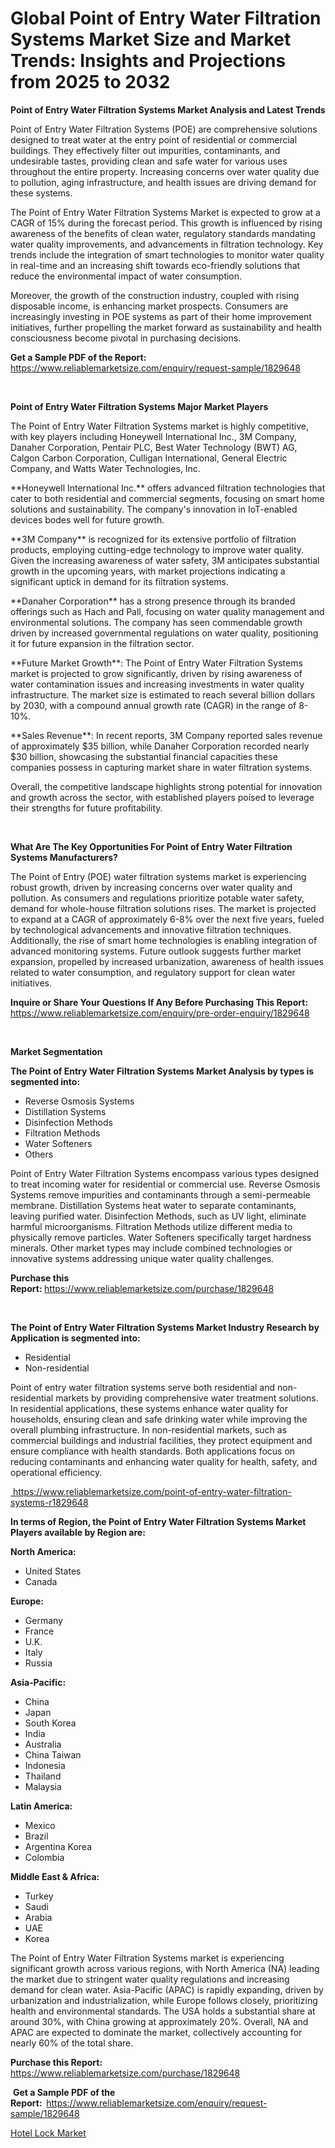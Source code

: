 <p><h1>Global Point of Entry Water Filtration Systems Market Size and Market Trends: Insights and Projections from 2025 to 2032</h1></p><p><strong>Point of Entry Water Filtration Systems Market Analysis and Latest Trends</strong></p>
<p><p>Point of Entry Water Filtration Systems (POE) are comprehensive solutions designed to treat water at the entry point of residential or commercial buildings. They effectively filter out impurities, contaminants, and undesirable tastes, providing clean and safe water for various uses throughout the entire property. Increasing concerns over water quality due to pollution, aging infrastructure, and health issues are driving demand for these systems.</p><p>The Point of Entry Water Filtration Systems Market is expected to grow at a CAGR of 15% during the forecast period. This growth is influenced by rising awareness of the benefits of clean water, regulatory standards mandating water quality improvements, and advancements in filtration technology. Key trends include the integration of smart technologies to monitor water quality in real-time and an increasing shift towards eco-friendly solutions that reduce the environmental impact of water consumption.</p><p>Moreover, the growth of the construction industry, coupled with rising disposable income, is enhancing market prospects. Consumers are increasingly investing in POE systems as part of their home improvement initiatives, further propelling the market forward as sustainability and health consciousness become pivotal in purchasing decisions.</p></p>
<p><strong>Get a Sample PDF of the Report:&nbsp;</strong> <a href="https://www.reliablemarketsize.com/enquiry/request-sample/1829648?utm_campaign=1743&utm_medium=2&utm_source=Github&utm_content=ia&utm_term=23022025&utm_id=point-of-entry-water-filtration-systems">https://www.reliablemarketsize.com/enquiry/request-sample/1829648</a></p>
<p>&nbsp;</p>
<p><strong>Point of Entry Water Filtration Systems Major Market Players</strong></p>
<p><p>The Point of Entry Water Filtration Systems market is highly competitive, with key players including Honeywell International Inc., 3M Company, Danaher Corporation, Pentair PLC, Best Water Technology (BWT) AG, Calgon Carbon Corporation, Culligan International, General Electric Company, and Watts Water Technologies, Inc. </p><p>**Honeywell International Inc.** offers advanced filtration technologies that cater to both residential and commercial segments, focusing on smart home solutions and sustainability. The company's innovation in IoT-enabled devices bodes well for future growth.</p><p>**3M Company** is recognized for its extensive portfolio of filtration products, employing cutting-edge technology to improve water quality. Given the increasing awareness of water safety, 3M anticipates substantial growth in the upcoming years, with market projections indicating a significant uptick in demand for its filtration systems.</p><p>**Danaher Corporation** has a strong presence through its branded offerings such as Hach and Pall, focusing on water quality management and environmental solutions. The company has seen commendable growth driven by increased governmental regulations on water quality, positioning it for future expansion in the filtration sector.</p><p>**Future Market Growth**: The Point of Entry Water Filtration Systems market is projected to grow significantly, driven by rising awareness of water contamination issues and increasing investments in water quality infrastructure. The market size is estimated to reach several billion dollars by 2030, with a compound annual growth rate (CAGR) in the range of 8-10%.</p><p>**Sales Revenue**: In recent reports, 3M Company reported sales revenue of approximately $35 billion, while Danaher Corporation recorded nearly $30 billion, showcasing the substantial financial capacities these companies possess in capturing market share in water filtration systems.</p><p>Overall, the competitive landscape highlights strong potential for innovation and growth across the sector, with established players poised to leverage their strengths for future profitability.</p></p>
<p>&nbsp;</p>
<p><strong>What Are The Key Opportunities For Point of Entry Water Filtration Systems Manufacturers?</strong></p>
<p><p>The Point of Entry (POE) water filtration systems market is experiencing robust growth, driven by increasing concerns over water quality and pollution. As consumers and regulations prioritize potable water safety, demand for whole-house filtration solutions rises. The market is projected to expand at a CAGR of approximately 6-8% over the next five years, fueled by technological advancements and innovative filtration techniques. Additionally, the rise of smart home technologies is enabling integration of advanced monitoring systems. Future outlook suggests further market expansion, propelled by increased urbanization, awareness of health issues related to water consumption, and regulatory support for clean water initiatives.</p></p>
<p><strong>Inquire or Share Your Questions If Any Before Purchasing This Report:</strong> <a href="https://www.reliablemarketsize.com/enquiry/pre-order-enquiry/1829648?utm_campaign=1743&utm_medium=2&utm_source=Github&utm_content=ia&utm_term=23022025&utm_id=point-of-entry-water-filtration-systems">https://www.reliablemarketsize.com/enquiry/pre-order-enquiry/1829648</a></p>
<p>&nbsp;</p>
<p><strong>Market Segmentation</strong></p>
<p><strong>The Point of Entry Water Filtration Systems Market Analysis by types is segmented into:</strong></p>
<p><ul><li>Reverse Osmosis Systems</li><li>Distillation Systems</li><li>Disinfection Methods</li><li>Filtration Methods</li><li>Water Softeners</li><li>Others</li></ul></p>
<p><p>Point of Entry Water Filtration Systems encompass various types designed to treat incoming water for residential or commercial use. Reverse Osmosis Systems remove impurities and contaminants through a semi-permeable membrane. Distillation Systems heat water to separate contaminants, leaving purified water. Disinfection Methods, such as UV light, eliminate harmful microorganisms. Filtration Methods utilize different media to physically remove particles. Water Softeners specifically target hardness minerals. Other market types may include combined technologies or innovative systems addressing unique water quality challenges.</p></p>
<p><strong>Purchase this Report:&nbsp;</strong><a href="https://www.reliablemarketsize.com/purchase/1829648?utm_campaign=1743&utm_medium=2&utm_source=Github&utm_content=ia&utm_term=23022025&utm_id=point-of-entry-water-filtration-systems">https://www.reliablemarketsize.com/purchase/1829648</a></p>
<p>&nbsp;</p>
<p><strong>The Point of Entry Water Filtration Systems Market Industry Research by Application is segmented into:</strong></p>
<p><ul><li>Residential</li><li>Non-residential</li></ul></p>
<p><p>Point of entry water filtration systems serve both residential and non-residential markets by providing comprehensive water treatment solutions. In residential applications, these systems enhance water quality for households, ensuring clean and safe drinking water while improving the overall plumbing infrastructure. In non-residential markets, such as commercial buildings and industrial facilities, they protect equipment and ensure compliance with health standards. Both applications focus on reducing contaminants and enhancing water quality for health, safety, and operational efficiency.</p></p>
<p><a href="https://www.reliablemarketsize.com/point-of-entry-water-filtration-systems-r1829648?utm_campaign=1743&utm_medium=2&utm_source=Github&utm_content=ia&utm_term=23022025&utm_id=point-of-entry-water-filtration-systems">&nbsp;https://www.reliablemarketsize.com/point-of-entry-water-filtration-systems-r1829648</a></p>
<p><strong>In terms of Region, the Point of Entry Water Filtration Systems Market Players available by Region are:</strong></p>
<p>
    <p> <strong> North America: </strong>
        <ul>
            <li>United States</li>
            <li>Canada</li>
        </ul>
        </p> 
    <p> <strong> Europe: </strong>
        <ul>
            <li>Germany</li>
            <li>France</li>
            <li>U.K.</li>
            <li>Italy</li>
            <li>Russia</li>
        </ul>
        </p> 
    <p> <strong> Asia-Pacific: </strong>
        <ul>
            <li>China</li>
            <li>Japan</li>
            <li>South Korea</li>
            <li>India</li>
            <li>Australia</li>
            <li>China Taiwan</li>
            <li>Indonesia</li>
            <li>Thailand</li>
            <li>Malaysia</li>
        </ul>
        </p> 
    <p> <strong> Latin America: </strong>
        <ul>
            <li>Mexico</li>
            <li>Brazil</li>
            <li>Argentina Korea</li>
            <li>Colombia</li>
        </ul>
        </p> 
    <p> <strong> Middle East & Africa: </strong>
        <ul>
            <li>Turkey</li>
            <li>Saudi</li>
            <li>Arabia</li>
            <li>UAE</li>
            <li>Korea</li>
        </ul>
    </p>
    </p>
<p><p>The Point of Entry Water Filtration Systems market is experiencing significant growth across various regions, with North America (NA) leading the market due to stringent water quality regulations and increasing demand for clean water. Asia-Pacific (APAC) is rapidly expanding, driven by urbanization and industrialization, while Europe follows closely, prioritizing health and environmental standards. The USA holds a substantial share at around 30%, with China growing at approximately 20%. Overall, NA and APAC are expected to dominate the market, collectively accounting for nearly 60% of the total share.</p></p>
<p><strong>Purchase this Report: </strong><a href="https://www.reliablemarketsize.com/purchase/1829648?utm_campaign=1743&utm_medium=2&utm_source=Github&utm_content=ia&utm_term=23022025&utm_id=point-of-entry-water-filtration-systems">https://www.reliablemarketsize.com/purchase/1829648</a></p>
<p>&nbsp;<strong>Get a Sample PDF of the Report:&nbsp;&nbsp;</strong><a href="https://www.reliablemarketsize.com/enquiry/request-sample/1829648?utm_campaign=1743&utm_medium=2&utm_source=Github&utm_content=ia&utm_term=23022025&utm_id=point-of-entry-water-filtration-systems">https://www.reliablemarketsize.com/enquiry/request-sample/1829648</a></p>
<p><strong></strong></p>
<p><p><a href="https://github.com/mookiesville/Market-Research-Report-List-1/blob/main/hotel-lock-market.md?utm_campaign=1743&utm_medium=2&utm_source=Github&utm_content=ia&utm_term=23022025&utm_id=point-of-entry-water-filtration-systems">Hotel Lock Market</a></p></p>